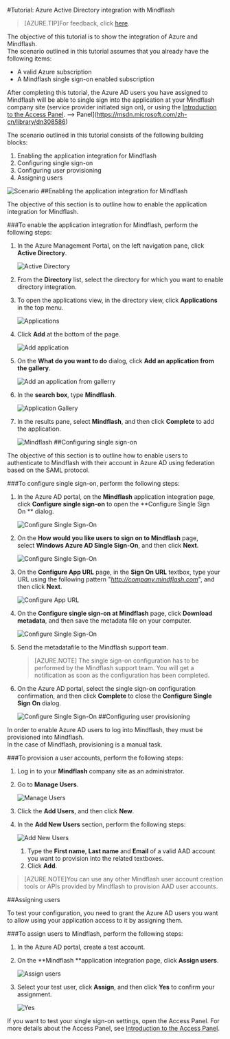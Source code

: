 <properties 
    pageTitle="Tutorial: Azure Active Directory integration with Mindflash | Windows Azure" 
    description="Learn how to use Mindflash with Azure Active Directory to enable single sign-on, automated provisioning, and more!" 
    services="active-directory" 
    authors="markusvi"  
    documentationCenter="na" 
    manager="stevenpo"/>
<tags
	ms.service="active-directory"
	ms.date="10/22/2015"
	wacn.date=""/>

#Tutorial: Azure Active Directory integration with Mindflash
<!-- keep by customization: begin -->
>[AZURE.TIP]For feedback, click [here](http://go.microsoft.com/fwlink/?LinkId=528416).
<!-- keep by customization: end -->
<!-- keep by customization: end -->
  
The objective of this tutorial is to show the integration of Azure and Mindflash.  
The scenario outlined in this tutorial assumes that you already have the following items:

-   A valid Azure subscription
-   A Mindflash single sign-on enabled subscription
  
After completing this tutorial, the Azure AD users you have assigned to Mindflash will be able to single sign into the application at your Mindflash company site (service provider initiated sign on), or using the [Introduction to the Access <!-- keep by customization: begin --><!-- deleted by customization <!-- keep by customization: end --> Panel](/documentation/articles/active-directory-saas-access-panel-introduction). <!-- keep by customization: begin --> --><!-- keep by customization: begin --> Panel](https://msdn.microsoft.com/zh-cn/library/dn308586) <!-- keep by customization: end --><!-- keep by customization: end -->
  
The scenario outlined in this tutorial consists of the following building blocks:

1.  Enabling the application integration for Mindflash
2.  Configuring single sign-on
3.  Configuring user provisioning
4.  Assigning users

![Scenario](./media/active-directory-saas-mindflash-tutorial/IC787132.png "Scenario")
##Enabling the application integration for Mindflash
  
The objective of this section is to outline how to enable the application integration for Mindflash.

###To enable the application integration for Mindflash, perform the following steps:

1.  In the Azure Management Portal, on the left navigation pane, click **Active Directory**.

    ![Active Directory](./media/active-directory-saas-mindflash-tutorial/IC700993.png "Active Directory")

2.  From the **Directory** list, select the directory for which you want to enable directory integration.

3.  To open the applications view, in the directory view, click **Applications** in the top menu.

    ![Applications](./media/active-directory-saas-mindflash-tutorial/IC700994.png "Applications")

4.  Click **Add** at the bottom of the page.

    ![Add application](./media/active-directory-saas-mindflash-tutorial/IC749321.png "Add application")

5.  On the **What do you want to do** dialog, click **Add an application from the gallery**.

    ![Add an application from gallerry](./media/active-directory-saas-mindflash-tutorial/IC749322.png "Add an application from gallerry")

6.  In the **search box**, type **Mindflash**.

    ![Application Gallery](./media/active-directory-saas-mindflash-tutorial/IC787133.png "Application Gallery")

7.  In the results pane, select **Mindflash**, and then click **Complete** to add the application.

    ![Mindflash](./media/active-directory-saas-mindflash-tutorial/IC787134.png "Mindflash")
##Configuring single sign-on
  
The objective of this section is to outline how to enable users to authenticate to Mindflash with their account in Azure AD using federation based on the SAML protocol.

###To configure single sign-on, perform the following steps:

1.  In the Azure AD portal, on the **Mindflash** application integration page, click **Configure single sign-on** to open the **Configure Single Sign On ** dialog.

    ![Configure Single Sign-On](./media/active-directory-saas-mindflash-tutorial/IC787135.png "Configure Single Sign-On")

2.  On the **How would you like users to sign on to Mindflash** page, select **Windows Azure AD Single Sign-On**, and then click **Next**.

    ![Configure Single Sign-On](./media/active-directory-saas-mindflash-tutorial/IC787136.png "Configure Single Sign-On")

3.  On the **Configure App URL** page, in the **Sign On URL** textbox, type your URL using the following pattern "*http://company.mindflash.com*", and then click **Next**.

    ![Configure App URL](./media/active-directory-saas-mindflash-tutorial/IC787137.png "Configure App URL")

4.  On the **Configure single sign-on at Mindflash** page, click **Download metadata**, and then save the metadata file on your computer.

    ![Configure Single Sign-On](./media/active-directory-saas-mindflash-tutorial/IC787138.png "Configure Single Sign-On")

5.  Send the metadatafile to the Mindflash support team.

    >[AZURE.NOTE] The single sign-on configuration has to be performed by the Mindflash support team. You will get a notification as soon as the configuration has been completed.

6.  On the Azure AD portal, select the single sign-on configuration confirmation, and then click **Complete** to close the **Configure Single Sign On** dialog.

    ![Configure Single Sign-On](./media/active-directory-saas-mindflash-tutorial/IC787139.png "Configure Single Sign-On")
##Configuring user provisioning
  
In order to enable Azure AD users to log into Mindflash, they must be provisioned into Mindflash.  
In the case of Mindflash, provisioning is a manual task.

###To provision a user accounts, perform the following steps:

1.  Log in to your **Mindflash** company site as an administrator.

2.  Go to **Manage Users**.

    ![Manage Users](./media/active-directory-saas-mindflash-tutorial/IC787140.png "Manage Users")

3.  Click the **Add Users**, and then click **New**.

4.  In the **Add New Users** section, perform the following steps:

    ![Add New Users](./media/active-directory-saas-mindflash-tutorial/IC787141.png "Add New Users")

    1.  Type the **First name**, **Last name** and **Email** of a valid AAD account you want to provision into the related textboxes.
    2.  Click **Add**.

>[AZURE.NOTE]You can use any other Mindflash user account creation tools or APIs provided by Mindflash to provision AAD user accounts.

##Assigning users
  
To test your configuration, you need to grant the Azure AD users you want to allow using your application access to it by assigning them.

###To assign users to Mindflash, perform the following steps:

1.  In the Azure AD portal, create a test account.

2.  On the **Mindflash **application integration page, click **Assign users**.

    ![Assign users](./media/active-directory-saas-mindflash-tutorial/IC787142.png "Assign users")

3.  Select your test user, click **Assign**, and then click **Yes** to confirm your assignment.

    ![Yes](./media/active-directory-saas-mindflash-tutorial/IC767830.png "Yes")
  
If you want to test your single sign-on settings, open the Access Panel. For more details about the Access Panel, see [Introduction to the Access Panel](/documentation/articles/active-directory-saas-access-panel-introduction).